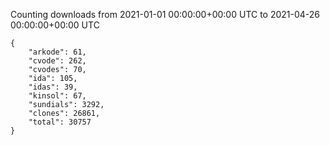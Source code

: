 
Counting downloads from 2021-01-01 00:00:00+00:00 UTC to 2021-04-26 00:00:00+00:00 UTC

```
{
    "arkode": 61,
    "cvode": 262,
    "cvodes": 70,
    "ida": 105,
    "idas": 39,
    "kinsol": 67,
    "sundials": 3292,
    "clones": 26861,
    "total": 30757
}
```
